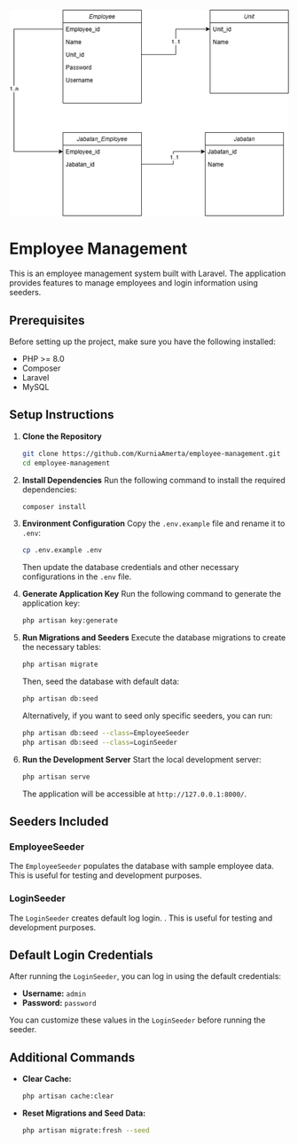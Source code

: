 ![Alt text](employee-management.png)

# Employee Management

This is an employee management system built with Laravel. The application provides features to manage employees and login information using seeders.

## Prerequisites

Before setting up the project, make sure you have the following installed:

- PHP >= 8.0
- Composer
- Laravel
- MySQL

## Setup Instructions

1. **Clone the Repository**
   ```bash
   git clone https://github.com/KurniaAmerta/employee-management.git
   cd employee-management
   ```

2. **Install Dependencies**
   Run the following command to install the required dependencies:
   ```bash
   composer install
   ```

3. **Environment Configuration**
   Copy the `.env.example` file and rename it to `.env`:
   ```bash
   cp .env.example .env
   ```
   Then update the database credentials and other necessary configurations in the `.env` file.

4. **Generate Application Key**
   Run the following command to generate the application key:
   ```bash
   php artisan key:generate
   ```

5. **Run Migrations and Seeders**
   Execute the database migrations to create the necessary tables:
   ```bash
   php artisan migrate
   ```

   Then, seed the database with default data:
   ```bash
   php artisan db:seed
   ```

   Alternatively, if you want to seed only specific seeders, you can run:
   ```bash
   php artisan db:seed --class=EmployeeSeeder
   php artisan db:seed --class=LoginSeeder
   ```

6. **Run the Development Server**
   Start the local development server:
   ```bash
   php artisan serve
   ```
   The application will be accessible at `http://127.0.0.1:8000/`.

## Seeders Included

### EmployeeSeeder
The `EmployeeSeeder` populates the database with sample employee data. This is useful for testing and development purposes.

### LoginSeeder
The `LoginSeeder` creates default log login. . This is useful for testing and development purposes.

## Default Login Credentials
After running the `LoginSeeder`, you can log in using the default credentials:

- **Username:** `admin`
- **Password:** `password`

You can customize these values in the `LoginSeeder` before running the seeder.

## Additional Commands

- **Clear Cache:**
  ```bash
  php artisan cache:clear
  ```

- **Reset Migrations and Seed Data:**
  ```bash
  php artisan migrate:fresh --seed
  ```

